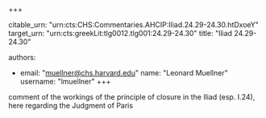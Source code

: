 +++


citable_urn: "urn:cts:CHS:Commentaries.AHCIP:Iliad.24.29-24.30.htDxoeY"
target_urn: "urn:cts:greekLit:tlg0012.tlg001:24.29-24.30"
title: "Iliad 24.29-24.30"

authors:
- email: "muellner@chs.harvard.edu"
  name: "Leonard Muellner"
  username: "lmuellner"
+++

<p>comment of the workings of the principle of closure in the Iliad (esp. I.24), here regarding the Judgment of Paris</p>